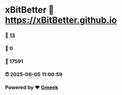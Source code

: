 # xBitBetter :link: https://xBitBetter.github.io 
### :page_facing_up: [13](https://xBitBetter.github.io/tag.html) 
### :speech_balloon: 0 
### :hibiscus: 17591 
### :alarm_clock: 2025-06-05 11:00:59 
### Powered by :heart: [Gmeek](https://github.com/Meekdai/Gmeek)

